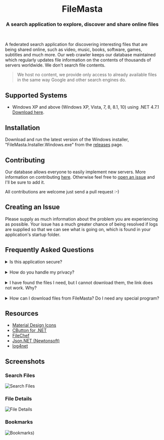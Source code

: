 <h1 align="center">FileMasta</h1>

<h3 align="center">A search application to explore, discover and share online files</h3>
<div align="center">
</div>
<br />

A federated search application for discovering interesting files that are being shared online, such as video, music, books, software, games, subtitles and much more. Our web crawler keeps our database maintained which regularly updates file information on the contents of thousands of servers worldwide. We don't search file contents.

>We host no content, we provide only access to already available files in the same way Google and other search engines do.

## Supported Systems
* Windows XP and above (Windows XP, Vista, 7, 8, 8.1, 10) using .NET 4.7.1 [Download here](https://www.microsoft.com/net/download/dotnet-framework-runtime/net471).

## Installation
Download and run the latest version of the Windows installer, "FileMasta.Installer.Windows.exe" from the [releases](https://github.com/HerbL27/FileMasta/releases/latest) page.

## Contributing
Our database allows everyone to easily implement new servers. More information on contributing [here](https://github.com/HerbL27/FileMasta/blob/master/Public/README.md). Otherwise feel free to [open an issue](https://github.com/HerbL27/FileMasta/issues) and I'll be sure to add it.

All contributions are welcome just send a pull request :-)

## Creating an Issue
Please supply as much information about the problem you are experiencing as possible. Your issue has a much greater chance of being resolved if logs are supplied so that we can see what is going on, which is found in your application's startup folder.

## Frequently Asked Questions
<details>
<summary>Is this application secure?</summary>
<br>
Yes. All communications between our servers (We use Dropbox and GitHub) and your client is 100% secure.
</details>
<br>
<details>
<summary>How do you handle my privacy?</summary>
<br>
We don't use cookies, store sessions, userid's or IP addresses. See our <a href="https://github.com/HerbL27/FileMasta/blob/master/PRIVACYPOLICY.txt">Privacy Policy</a> for more information. 
</details>
<br>
<details>
<summary>I have found the files I need, but I cannot download them, the link does not work. Why?</summary>
<br>
There could be several reasons for that:
- These files were recently removed from the server they were located, by the owner of the files or by the owner of the server. 
- The server that contains the files has a limit of maximum number of concurrent users, and the limit has been reached. You can try to download the files later when some users are disconnected. 
- The server where the files are is turned off or is not connected to the Internet at the moment.
- The owner of the server has put a restriction on downloading these files.
</details>
<br>
<details>
<summary>How can I download files from FileMasta? Do I need any special program?</summary>
<br>
You don't need a special program but it is very recommended. For example, if you just open the link in your web browser you can't see what is happening exactly between you and the web server (see previous question). So I would recommend to use a good web client that supports queuing or your favorite download manager, when you located the file you want to download just copy the link and paste it in your web client or whatever, that's it.
</details>

## Resources
- [Material Design Icons](https://materialdesignicons.com/)
- [CButton for .NET](https://codeproject.com/Articles/26622/Custom-Button-Control-with-Gradient-Colors-and-Ext)
- [FileChef](https://filechef.com/searches)
- [Json.NET (Newtonsoft)](https://newtonsoft.com/json)
- [log4net](https://logging.apache.org/log4net/)

## Screenshots
### Search Files
![Search Files](https://github.com/HerbL27/FileMasta/blob/master/Screenshots/Search%20Files.png?raw=true)

### File Details
![File Details](https://github.com/HerbL27/FileMasta/blob/master/Screenshots/File%20Details.png?raw=true)

### Bookmarks
![Bookmarks)](https://github.com/HerbL27/FileMasta/blob/master/Screenshots/Bookmarks.png?raw=true)